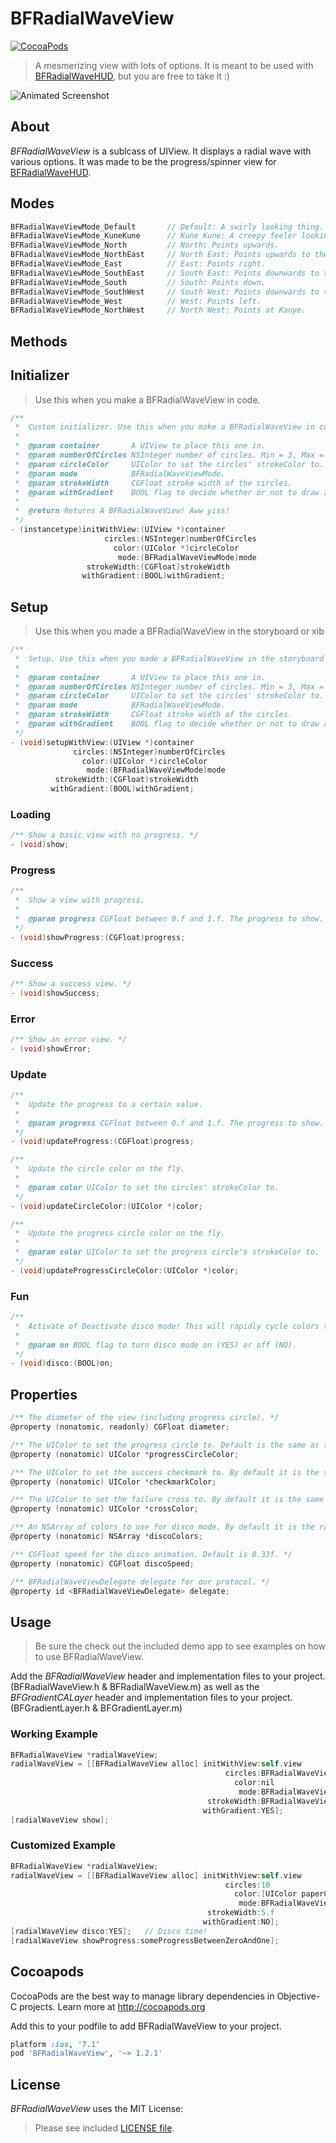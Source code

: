 BFRadialWaveView
=============
[![CocoaPods](https://img.shields.io/cocoapods/v/BFRadialWaveView.svg?style=flat)](https://github.com/bfeher/BFRadialWaveView)

> A mesmerizing view with lots of options. It is meant to be used with [BFRadialWaveHUD](https://github.com/bfeher/BFRadialWaveHUD), but you are free to take it :) 

![Animated Screenshot](https://raw.githubusercontent.com/bfeher/BFRadialWaveView/master/BFRadialWaveViewDemo.gif "Animated Screenshot")


About
---------
_BFRadialWaveView_ is a sublcass of UIView. It displays a radial wave with various options. It was made to be the progress/spinner view for [BFRadialWaveHUD](https://github.com/bfeher/BFRadialWaveHUD).

Modes
---------
```objective-c
BFRadialWaveViewMode_Default       // Default: A swirly looking thing.
BFRadialWaveViewMode_KuneKune      // Kune Kune: A creepy feeler looking thing.
BFRadialWaveViewMode_North         // North: Points upwards.
BFRadialWaveViewMode_NorthEast     // North East: Points upwards to the right.
BFRadialWaveViewMode_East          // East: Points right.
BFRadialWaveViewMode_SouthEast     // South East: Points downwards to the right.
BFRadialWaveViewMode_South         // South: Points down.
BFRadialWaveViewMode_SouthWest     // South West: Points downwards to the left.
BFRadialWaveViewMode_West          // West: Points left.
BFRadialWaveViewMode_NorthWest     // North West: Points at Kanye.
```

Methods
---------
## Initializer
>Use this when you make a BFRadialWaveView in code.
```objective-c
/**
 *  Custom initializer. Use this when you make a BFRadialWaveView in code.
 *
 *  @param container       A UIView to place this one in.
 *  @param numberOfCircles NSInteger number of circles. Min = 3, Max = 20.
 *  @param circleColor     UIColor to set the circles' strokeColor to.
 *  @param mode            BFRadialWaveViewMode.
 *  @param strokeWidth     CGFloat stroke width of the circles.
 *  @param withGradient    BOOL flag to decide whether or not to draw a gradient in the background.
 *
 *  @return Returns A BFRadialWaveView! Aww yiss!
 */
- (instancetype)initWithView:(UIView *)container
                     circles:(NSInteger)numberOfCircles
                       color:(UIColor *)circleColor
                        mode:(BFRadialWaveViewMode)mode
                 strokeWidth:(CGFloat)strokeWidth
                withGradient:(BOOL)withGradient;
```

## Setup
>Use this when you made a BFRadialWaveView in the storyboard or xib
```objective-c
/**
 *  Setup. Use this when you made a BFRadialWaveView in the storyboard or xib.
 *
 *  @param container       A UIView to place this one in.
 *  @param numberOfCircles NSInteger number of circles. Min = 3, Max = 20.
 *  @param circleColor     UIColor to set the circles' strokeColor to.
 *  @param mode            BFRadialWaveViewMode.
 *  @param strokeWidth     CGFloat stroke width of the circles.
 *  @param withGradient    BOOL flag to decide whether or not to draw a gradient in the background.
 */
- (void)setupWithView:(UIView *)container
              circles:(NSInteger)numberOfCircles
                color:(UIColor *)circleColor
                 mode:(BFRadialWaveViewMode)mode
          strokeWidth:(CGFloat)strokeWidth
         withGradient:(BOOL)withGradient;
```

### Loading
```objective-c
/** Show a basic view with no progress. */
- (void)show;
```

### Progress
```objective-c
/**
 *  Show a view with progress.
 *
 *  @param progress CGFloat between 0.f and 1.f. The progress to show.
 */
- (void)showProgress:(CGFloat)progress;
```

### Success
```objective-c
/** Show a success view. */
- (void)showSuccess;
```

### Error
```objective-c
/** Show an error view. */
- (void)showError;
```

### Update
```objective-c
/**
 *  Update the progress to a certain value.
 *
 *  @param progress CGFloat between 0.f and 1.f. The progress to show.
 */
- (void)updateProgress:(CGFloat)progress;
```

```objective-c
/**
 *  Update the circle color on the fly.
 *
 *  @param color UIColor to set the circles' strokeColor to.
 */
- (void)updateCircleColor:(UIColor *)color;
```

```objective-c
/**
 *  Update the progress circle color on the fly.
 *
 *  @param color UIColor to set the progress circle's strokeColor to.
 */
- (void)updateProgressCircleColor:(UIColor *)color;
```

### Fun
```objective-c
/**
 *  Activate of Deactivate disco mode! This will rapidly cycle colors through your BFRadialWaveView. Without setting the colors explicitly, a rainbow is used.
 *
 *  @param on BOOL flag to turn disco mode on (YES) or off (NO).
 */
- (void)disco:(BOOL)on;
```



Properties
---------
```objective-c
/** The diameter of the view (including progress circle). */
@property (nonatomic, readonly) CGFloat diameter;

/** The UIColor to set the progress circle to. Default is the same as the circleColor passed into the initializer or the setup. */
@property (nonatomic) UIColor *progressCircleColor;

/** The UIColor to set the success checkmark to. By default it is the same as the circleColor passed into the initializer or the setup. */
@property (nonatomic) UIColor *checkmarkColor;

/** The UIColor to set the failure cross to. By default it is the same as the circleColor passed into the initializer or the setup. */
@property (nonatomic) UIColor *crossColor;

/** An NSArray of colors to use for disco mode. By default it is the rainbow. */
@property (nonatomic) NSArray *discoColors;

/** CGFloat speed for the disco animation. Default is 0.33f. */
@property (nonatomic) CGFloat discoSpeed;

/** BFRadialWaveViewDelegate delegate for our protocol. */
@property id <BFRadialWaveViewDelegate> delegate;
```

Usage
---------
>Be sure the check out the included demo app to see examples on how to use BFRadialWaveView.

Add the _BFRadialWaveView_ header and implementation files to your project. (BFRadialWaveView.h & BFRadialWaveView.m)
as well as the _BFGradientCALayer_ header and implementation files to your project. (BFGradientLayer.h & BFGradientLayer.m)

### Working Example
```objective-c
BFRadialWaveView *radialWaveView;
radialWaveView = [[BFRadialWaveView alloc] initWithView:self.view
                                                circles:BFRadialWaveView_DefaultNumberOfCircles
                                                  color:nil
                                                   mode:BFRadialWaveViewMode_Default
                                            strokeWidth:BFRadialWaveView_DefaultStrokeWidth
                                           withGradient:YES];
[radialWaveView show];
```

### Customized Example
```objective-c
BFRadialWaveView *radialWaveView;
radialWaveView = [[BFRadialWaveView alloc] initWithView:self.view
                                                circles:10
                                                  color:[UIColor paperColorGray800]
                                                   mode:BFRadialWaveViewMode_North
                                            strokeWidth:5.f
                                           withGradient:NO];
[radialWaveView disco:YES];   // Disco time!
[radialWaveView showProgress:someProgressBetweenZeroAndOne];
```

Cocoapods
-------

CocoaPods are the best way to manage library dependencies in Objective-C projects.
Learn more at http://cocoapods.org

Add this to your podfile to add BFRadialWaveView to your project.
```ruby
platform :ios, '7.1'
pod 'BFRadialWaveView', '~> 1.2.1'
```


License
--------
_BFRadialWaveView_ uses the MIT License:

> Please see included [LICENSE file](https://raw.githubusercontent.com/bfeher/BFRadialWaveView/master/LICENSE).
